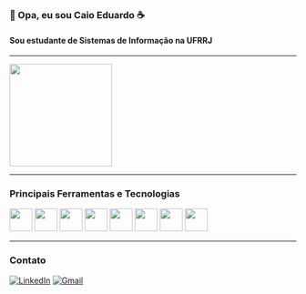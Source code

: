 ### 👋 Opa, eu sou Caio Eduardo ☕

#### Sou estudante de Sistemas de Informação na UFRRJ

---

<div>
  <a href="https://github.com/CaioLr">
<!--     <img height="180em" src="https://github-readme-stats.vercel.app/api?username=caiolr&show_icons=true&theme=radical"/> -->
  </a>
  <img height="180em"  src="https://c.tenor.com/w8BBPDeT-rQAAAAC/batman-batman-drinks-coffee.gif" />
  
  
</div>
  
---

  ### Principais Ferramentas e Tecnologias
<p align="left"> 
  <img src="https://cdn.jsdelivr.net/gh/devicons/devicon/icons/javascript/javascript-original.svg" width="40" height="40"/>
  <img src="https://cdn.jsdelivr.net/gh/devicons/devicon/icons/typescript/typescript-original.svg" width="40" height="40"/>
  <img src="https://cdn.jsdelivr.net/gh/devicons/devicon/icons/php/php-original.svg" width="40" height="40"/>
  <img src="https://cdn.jsdelivr.net/gh/devicons/devicon/icons/python/python-original.svg" width="40" height="40"/>

  <img src="https://cdn.jsdelivr.net/gh/devicons/devicon/icons/nodejs/nodejs-plain-wordmark.svg" width="40" height="40"/>
  <img src="https://cdn.jsdelivr.net/gh/devicons/devicon/icons/nestjs/nestjs-plain-wordmark.svg" width="40" height="40"/>
  <img src="https://cdn.jsdelivr.net/gh/devicons/devicon/icons/laravel/laravel-plain-wordmark.svg" width="40" height="40"/>
  <img src="https://cdn.jsdelivr.net/gh/devicons/devicon/icons/mysql/mysql-original-wordmark.svg" width="40" height="40"/>
          
 </p> 
  
---
  ### Contato


[![LinkedIn](https://img.shields.io/badge/-LinkedIn-0d0D0D?style=for-the-badge&labelColor=0D0D0D&logo=Linkedin&Color=white)](https://www.linkedin.com/in/caio-ramos-316906215/)
[![Gmail](https://img.shields.io/badge/Gmail-D14836?style=for-the-badge&logo=gmail&logoColor=white)](caioeduardodev@gmail.com)


